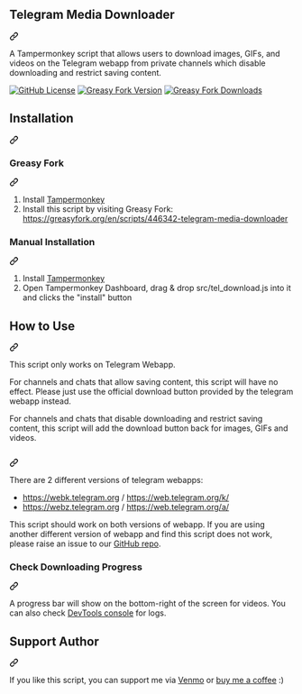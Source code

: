 <article class="markdown-body entry-content container-lg" itemprop="text"><div class="markdown-heading" dir="auto"><h1 tabindex="-1" class="heading-element" dir="auto">Telegram Media Downloader</h1><a id="user-content-telegram-media-downloader" class="anchor" aria-label="Permalink: Telegram Media Downloader" href="#telegram-media-downloader"><svg class="octicon octicon-link" viewBox="0 0 16 16" version="1.1" width="16" height="16" aria-hidden="true"><path d="m7.775 3.275 1.25-1.25a3.5 3.5 0 1 1 4.95 4.95l-2.5 2.5a3.5 3.5 0 0 1-4.95 0 .751.751 0 0 1 .018-1.042.751.751 0 0 1 1.042-.018 1.998 1.998 0 0 0 2.83 0l2.5-2.5a2.002 2.002 0 0 0-2.83-2.83l-1.25 1.25a.751.751 0 0 1-1.042-.018.751.751 0 0 1-.018-1.042Zm-4.69 9.64a1.998 1.998 0 0 0 2.83 0l1.25-1.25a.751.751 0 0 1 1.042.018.751.751 0 0 1 .018 1.042l-1.25 1.25a3.5 3.5 0 1 1-4.95-4.95l2.5-2.5a3.5 3.5 0 0 1 4.95 0 .751.751 0 0 1-.018 1.042.751.751 0 0 1-1.042.018 1.998 1.998 0 0 0-2.83 0l-2.5 2.5a1.998 1.998 0 0 0 0 2.83Z"></path></svg></a></div>
<p dir="auto">A Tampermonkey script that allows users to download images, GIFs, and videos on the Telegram webapp from private channels which disable downloading and restrict saving content.</p>
<p dir="auto"><a target="_blank" rel="noopener noreferrer nofollow" href="https://camo.githubusercontent.com/8056fcba8beddfaf7dd5b650a26f19c9138f60572450f9306b61a56c0c92ada1/68747470733a2f2f696d672e736869656c64732e696f2f6769746875622f6c6963656e73652f4e6565742d4e6573746f722f54656c656772616d2d4d656469612d446f776e6c6f61646572"><img src="https://camo.githubusercontent.com/8056fcba8beddfaf7dd5b650a26f19c9138f60572450f9306b61a56c0c92ada1/68747470733a2f2f696d672e736869656c64732e696f2f6769746875622f6c6963656e73652f4e6565742d4e6573746f722f54656c656772616d2d4d656469612d446f776e6c6f61646572" alt="GitHub License" data-canonical-src="https://img.shields.io/github/license/Neet-Nestor/Telegram-Media-Downloader" style="max-width: 100%;"></a>
<a target="_blank" rel="noopener noreferrer nofollow" href="https://camo.githubusercontent.com/06a1b3c84b437a5b803b15a040ba8e8871254f65c910623dcbe241522b4beac7/68747470733a2f2f696d672e736869656c64732e696f2f677265617379666f726b2f762f3434363334322d74656c656772616d2d6d656469612d646f776e6c6f61646572"><img src="https://camo.githubusercontent.com/06a1b3c84b437a5b803b15a040ba8e8871254f65c910623dcbe241522b4beac7/68747470733a2f2f696d672e736869656c64732e696f2f677265617379666f726b2f762f3434363334322d74656c656772616d2d6d656469612d646f776e6c6f61646572" alt="Greasy Fork Version" data-canonical-src="https://img.shields.io/greasyfork/v/446342-telegram-media-downloader" style="max-width: 100%;"></a>
<a target="_blank" rel="noopener noreferrer nofollow" href="https://camo.githubusercontent.com/b0cbb317db6f524482ef63a36429fcbccc58349305d641f16c1c19409e9d55c3/68747470733a2f2f696d672e736869656c64732e696f2f677265617379666f726b2f64742f3434363334322d74656c656772616d2d6d656469612d646f776e6c6f61646572"><img src="https://camo.githubusercontent.com/b0cbb317db6f524482ef63a36429fcbccc58349305d641f16c1c19409e9d55c3/68747470733a2f2f696d672e736869656c64732e696f2f677265617379666f726b2f64742f3434363334322d74656c656772616d2d6d656469612d646f776e6c6f61646572" alt="Greasy Fork Downloads" data-canonical-src="https://img.shields.io/greasyfork/dt/446342-telegram-media-downloader" style="max-width: 100%;"></a></p>
<div class="markdown-heading" dir="auto"><h2 tabindex="-1" class="heading-element" dir="auto">Installation</h2><a id="user-content-installation" class="anchor" aria-label="Permalink: Installation" href="#installation"><svg class="octicon octicon-link" viewBox="0 0 16 16" version="1.1" width="16" height="16" aria-hidden="true"><path d="m7.775 3.275 1.25-1.25a3.5 3.5 0 1 1 4.95 4.95l-2.5 2.5a3.5 3.5 0 0 1-4.95 0 .751.751 0 0 1 .018-1.042.751.751 0 0 1 1.042-.018 1.998 1.998 0 0 0 2.83 0l2.5-2.5a2.002 2.002 0 0 0-2.83-2.83l-1.25 1.25a.751.751 0 0 1-1.042-.018.751.751 0 0 1-.018-1.042Zm-4.69 9.64a1.998 1.998 0 0 0 2.83 0l1.25-1.25a.751.751 0 0 1 1.042.018.751.751 0 0 1 .018 1.042l-1.25 1.25a3.5 3.5 0 1 1-4.95-4.95l2.5-2.5a3.5 3.5 0 0 1 4.95 0 .751.751 0 0 1-.018 1.042.751.751 0 0 1-1.042.018 1.998 1.998 0 0 0-2.83 0l-2.5 2.5a1.998 1.998 0 0 0 0 2.83Z"></path></svg></a></div>
<div class="markdown-heading" dir="auto"><h3 tabindex="-1" class="heading-element" dir="auto">Greasy Fork</h3><a id="user-content-greasy-fork" class="anchor" aria-label="Permalink: Greasy Fork" href="#greasy-fork"><svg class="octicon octicon-link" viewBox="0 0 16 16" version="1.1" width="16" height="16" aria-hidden="true"><path d="m7.775 3.275 1.25-1.25a3.5 3.5 0 1 1 4.95 4.95l-2.5 2.5a3.5 3.5 0 0 1-4.95 0 .751.751 0 0 1 .018-1.042.751.751 0 0 1 1.042-.018 1.998 1.998 0 0 0 2.83 0l2.5-2.5a2.002 2.002 0 0 0-2.83-2.83l-1.25 1.25a.751.751 0 0 1-1.042-.018.751.751 0 0 1-.018-1.042Zm-4.69 9.64a1.998 1.998 0 0 0 2.83 0l1.25-1.25a.751.751 0 0 1 1.042.018.751.751 0 0 1 .018 1.042l-1.25 1.25a3.5 3.5 0 1 1-4.95-4.95l2.5-2.5a3.5 3.5 0 0 1 4.95 0 .751.751 0 0 1-.018 1.042.751.751 0 0 1-1.042.018 1.998 1.998 0 0 0-2.83 0l-2.5 2.5a1.998 1.998 0 0 0 0 2.83Z"></path></svg></a></div>
<ol dir="auto">
<li>Install <a href="https://www.tampermonkey.net/" rel="nofollow">Tampermonkey</a></li>
<li>Install this script by visiting Greasy Fork:
<a href="https://greasyfork.org/en/scripts/446342-telegram-media-downloader" rel="nofollow">https://greasyfork.org/en/scripts/446342-telegram-media-downloader</a></li>
</ol>
<div class="markdown-heading" dir="auto"><h3 tabindex="-1" class="heading-element" dir="auto">Manual Installation</h3><a id="user-content-manual-installation" class="anchor" aria-label="Permalink: Manual Installation" href="#manual-installation"><svg class="octicon octicon-link" viewBox="0 0 16 16" version="1.1" width="16" height="16" aria-hidden="true"><path d="m7.775 3.275 1.25-1.25a3.5 3.5 0 1 1 4.95 4.95l-2.5 2.5a3.5 3.5 0 0 1-4.95 0 .751.751 0 0 1 .018-1.042.751.751 0 0 1 1.042-.018 1.998 1.998 0 0 0 2.83 0l2.5-2.5a2.002 2.002 0 0 0-2.83-2.83l-1.25 1.25a.751.751 0 0 1-1.042-.018.751.751 0 0 1-.018-1.042Zm-4.69 9.64a1.998 1.998 0 0 0 2.83 0l1.25-1.25a.751.751 0 0 1 1.042.018.751.751 0 0 1 .018 1.042l-1.25 1.25a3.5 3.5 0 1 1-4.95-4.95l2.5-2.5a3.5 3.5 0 0 1 4.95 0 .751.751 0 0 1-.018 1.042.751.751 0 0 1-1.042.018 1.998 1.998 0 0 0-2.83 0l-2.5 2.5a1.998 1.998 0 0 0 0 2.83Z"></path></svg></a></div>
<ol dir="auto">
<li>Install <a href="https://www.tampermonkey.net/" rel="nofollow">Tampermonkey</a></li>
<li>Open Tampermonkey Dashboard, drag &amp; drop src/tel_download.js into it and clicks the "install" button</li>
</ol>
<div class="markdown-heading" dir="auto"><h2 tabindex="-1" class="heading-element" dir="auto">How to Use</h2><a id="user-content-how-to-use" class="anchor" aria-label="Permalink: How to Use" href="#how-to-use"><svg class="octicon octicon-link" viewBox="0 0 16 16" version="1.1" width="16" height="16" aria-hidden="true"><path d="m7.775 3.275 1.25-1.25a3.5 3.5 0 1 1 4.95 4.95l-2.5 2.5a3.5 3.5 0 0 1-4.95 0 .751.751 0 0 1 .018-1.042.751.751 0 0 1 1.042-.018 1.998 1.998 0 0 0 2.83 0l2.5-2.5a2.002 2.002 0 0 0-2.83-2.83l-1.25 1.25a.751.751 0 0 1-1.042-.018.751.751 0 0 1-.018-1.042Zm-4.69 9.64a1.998 1.998 0 0 0 2.83 0l1.25-1.25a.751.751 0 0 1 1.042.018.751.751 0 0 1 .018 1.042l-1.25 1.25a3.5 3.5 0 1 1-4.95-4.95l2.5-2.5a3.5 3.5 0 0 1 4.95 0 .751.751 0 0 1-.018 1.042.751.751 0 0 1-1.042.018 1.998 1.998 0 0 0-2.83 0l-2.5 2.5a1.998 1.998 0 0 0 0 2.83Z"></path></svg></a></div>
<p dir="auto">This script only works on Telegram Webapp.</p>
<p dir="auto">For channels and chats that allow saving content, this script will have no effect. Please just use the official download button provided by the telegram webapp instead.</p>
<p dir="auto">For channels and chats that disable downloading and restrict saving content, this script will add the download button back for images, GIFs and videos.</p>
<p dir="auto"><animated-image data-catalyst=""><a target="_blank" rel="noopener noreferrer nofollow" href="https://camo.githubusercontent.com/740da3f934f7325148481f22e3359cccbb1626d699db63a891d5ef1dde09f590/68747470733a2f2f6d65646961322e67697068792e636f6d2f6d656469612f76312e59326c6b505463354d4749334e6a45785932566a4e6d55325a444d305954466c4f57593459544d7a5a445a6d4e6a566c4d4445324f4451344f4759344e3245334d44466b4e535a6c634431324d563970626e526c636d35686246396e61575a7a583264705a6b6c6b4a6d4e305057632f6c714356637730704364325641337a716f452f67697068792e676966" data-target="animated-image.originalLink" hidden=""><img src="https://camo.githubusercontent.com/740da3f934f7325148481f22e3359cccbb1626d699db63a891d5ef1dde09f590/68747470733a2f2f6d65646961322e67697068792e636f6d2f6d656469612f76312e59326c6b505463354d4749334e6a45785932566a4e6d55325a444d305954466c4f57593459544d7a5a445a6d4e6a566c4d4445324f4451344f4759344e3245334d44466b4e535a6c634431324d563970626e526c636d35686246396e61575a7a583264705a6b6c6b4a6d4e305057632f6c714356637730704364325641337a716f452f67697068792e676966" alt="Image Download" data-canonical-src="https://media2.giphy.com/media/v1.Y2lkPTc5MGI3NjExY2VjNmU2ZDM0YTFlOWY4YTMzZDZmNjVlMDE2ODQ4OGY4N2E3MDFkNSZlcD12MV9pbnRlcm5hbF9naWZzX2dpZklkJmN0PWc/lqCVcw0pCd2VA3zqoE/giphy.gif" style="max-width: 100%; display: none;" data-target="animated-image.originalImage" hidden=""></a>
      <span class="AnimatedImagePlayer enabled" data-target="animated-image.player">
        <a data-target="animated-image.replacedLink" class="AnimatedImagePlayer-images" href="https://camo.githubusercontent.com/740da3f934f7325148481f22e3359cccbb1626d699db63a891d5ef1dde09f590/68747470733a2f2f6d65646961322e67697068792e636f6d2f6d656469612f76312e59326c6b505463354d4749334e6a45785932566a4e6d55325a444d305954466c4f57593459544d7a5a445a6d4e6a566c4d4445324f4451344f4759344e3245334d44466b4e535a6c634431324d563970626e526c636d35686246396e61575a7a583264705a6b6c6b4a6d4e305057632f6c714356637730704364325641337a716f452f67697068792e676966" target="_blank" hidden="">
          
        </a>
        <button data-target="animated-image.imageButton" class="AnimatedImagePlayer-images" tabindex="-1" aria-label="Play Image Download"><span data-target="animated-image.imageContainer">
            <img data-target="animated-image.replacedImage" alt="Image Download" class="AnimatedImagePlayer-animatedImage" src="https://camo.githubusercontent.com/740da3f934f7325148481f22e3359cccbb1626d699db63a891d5ef1dde09f590/68747470733a2f2f6d65646961322e67697068792e636f6d2f6d656469612f76312e59326c6b505463354d4749334e6a45785932566a4e6d55325a444d305954466c4f57593459544d7a5a445a6d4e6a566c4d4445324f4451344f4759344e3245334d44466b4e535a6c634431324d563970626e526c636d35686246396e61575a7a583264705a6b6c6b4a6d4e305057632f6c714356637730704364325641337a716f452f67697068792e676966" style="display: block; opacity: 1;">
          <canvas class="AnimatedImagePlayer-stillImage" aria-hidden="true" width="480" height="325"></canvas></span></button>
        <span class="AnimatedImagePlayer-controls" data-target="animated-image.controls">
          <button data-target="animated-image.playButton" class="AnimatedImagePlayer-button" aria-label="Play Image Download">
            <svg aria-hidden="true" focusable="false" class="octicon icon-play" width="16" height="16" viewBox="0 0 16 16" fill="none" xmlns="http://www.w3.org/2000/svg">
              <path d="M4 13.5427V2.45734C4 1.82607 4.69692 1.4435 5.2295 1.78241L13.9394 7.32507C14.4334 7.63943 14.4334 8.36057 13.9394 8.67493L5.2295 14.2176C4.69692 14.5565 4 14.1739 4 13.5427Z">
            </path></svg>
            <svg aria-hidden="true" focusable="false" class="octicon icon-pause" width="16" height="16" viewBox="0 0 16 16" xmlns="http://www.w3.org/2000/svg">
              <rect x="4" y="2" width="3" height="12" rx="1"></rect>
              <rect x="9" y="2" width="3" height="12" rx="1"></rect>
            </svg>
          </button>
          <a data-target="animated-image.openButton" aria-label="Open Image Download in new window" class="AnimatedImagePlayer-button" href="https://camo.githubusercontent.com/740da3f934f7325148481f22e3359cccbb1626d699db63a891d5ef1dde09f590/68747470733a2f2f6d65646961322e67697068792e636f6d2f6d656469612f76312e59326c6b505463354d4749334e6a45785932566a4e6d55325a444d305954466c4f57593459544d7a5a445a6d4e6a566c4d4445324f4451344f4759344e3245334d44466b4e535a6c634431324d563970626e526c636d35686246396e61575a7a583264705a6b6c6b4a6d4e305057632f6c714356637730704364325641337a716f452f67697068792e676966" target="_blank">
            <svg aria-hidden="true" class="octicon" xmlns="http://www.w3.org/2000/svg" viewBox="0 0 16 16" width="16" height="16">
              <path fill-rule="evenodd" d="M10.604 1h4.146a.25.25 0 01.25.25v4.146a.25.25 0 01-.427.177L13.03 4.03 9.28 7.78a.75.75 0 01-1.06-1.06l3.75-3.75-1.543-1.543A.25.25 0 0110.604 1zM3.75 2A1.75 1.75 0 002 3.75v8.5c0 .966.784 1.75 1.75 1.75h8.5A1.75 1.75 0 0014 12.25v-3.5a.75.75 0 00-1.5 0v3.5a.25.25 0 01-.25.25h-8.5a.25.25 0 01-.25-.25v-8.5a.25.25 0 01.25-.25h3.5a.75.75 0 000-1.5h-3.5z"></path>
            </svg>
          </a>
        </span>
      </span></animated-image>
<animated-image data-catalyst=""><a target="_blank" rel="noopener noreferrer nofollow" href="https://camo.githubusercontent.com/f3bd875a7afde3c43f39105cdfecd59147bdc5b2515e62aca4c1f0310e465e01/68747470733a2f2f6d65646961302e67697068792e636f6d2f6d656469612f76312e59326c6b505463354d4749334e6a45784d7a59774d7a4d335a544d7a596d49314d7a41344d324579596d59304e54466c4f5467344f5746684e6a686a4e446b3559546b7a59695a6c634431324d563970626e526c636d35686246396e61575a7a583264705a6b6c6b4a6d4e305057632f776e597a5734767770506465756f36326e512f67697068792e676966" data-target="animated-image.originalLink" hidden=""><img src="https://camo.githubusercontent.com/f3bd875a7afde3c43f39105cdfecd59147bdc5b2515e62aca4c1f0310e465e01/68747470733a2f2f6d65646961302e67697068792e636f6d2f6d656469612f76312e59326c6b505463354d4749334e6a45784d7a59774d7a4d335a544d7a596d49314d7a41344d324579596d59304e54466c4f5467344f5746684e6a686a4e446b3559546b7a59695a6c634431324d563970626e526c636d35686246396e61575a7a583264705a6b6c6b4a6d4e305057632f776e597a5734767770506465756f36326e512f67697068792e676966" alt="GIF Download" data-canonical-src="https://media0.giphy.com/media/v1.Y2lkPTc5MGI3NjExMzYwMzM3ZTMzYmI1MzA4M2EyYmY0NTFlOTg4OWFhNjhjNDk5YTkzYiZlcD12MV9pbnRlcm5hbF9naWZzX2dpZklkJmN0PWc/wnYzW4vwpPdeuo62nQ/giphy.gif" style="max-width: 100%; display: none;" data-target="animated-image.originalImage" hidden=""></a>
      <span class="AnimatedImagePlayer enabled" data-target="animated-image.player">
        <a data-target="animated-image.replacedLink" class="AnimatedImagePlayer-images" href="https://camo.githubusercontent.com/f3bd875a7afde3c43f39105cdfecd59147bdc5b2515e62aca4c1f0310e465e01/68747470733a2f2f6d65646961302e67697068792e636f6d2f6d656469612f76312e59326c6b505463354d4749334e6a45784d7a59774d7a4d335a544d7a596d49314d7a41344d324579596d59304e54466c4f5467344f5746684e6a686a4e446b3559546b7a59695a6c634431324d563970626e526c636d35686246396e61575a7a583264705a6b6c6b4a6d4e305057632f776e597a5734767770506465756f36326e512f67697068792e676966" target="_blank" hidden="">
          
        </a>
        <button data-target="animated-image.imageButton" class="AnimatedImagePlayer-images" tabindex="-1" aria-label="Play GIF Download"><span data-target="animated-image.imageContainer">
            <img data-target="animated-image.replacedImage" alt="GIF Download" class="AnimatedImagePlayer-animatedImage" src="https://camo.githubusercontent.com/f3bd875a7afde3c43f39105cdfecd59147bdc5b2515e62aca4c1f0310e465e01/68747470733a2f2f6d65646961302e67697068792e636f6d2f6d656469612f76312e59326c6b505463354d4749334e6a45784d7a59774d7a4d335a544d7a596d49314d7a41344d324579596d59304e54466c4f5467344f5746684e6a686a4e446b3559546b7a59695a6c634431324d563970626e526c636d35686246396e61575a7a583264705a6b6c6b4a6d4e305057632f776e597a5734767770506465756f36326e512f67697068792e676966" style="display: block; opacity: 1;">
          <canvas class="AnimatedImagePlayer-stillImage" aria-hidden="true" width="480" height="325"></canvas></span></button>
        <span class="AnimatedImagePlayer-controls" data-target="animated-image.controls">
          <button data-target="animated-image.playButton" class="AnimatedImagePlayer-button" aria-label="Play GIF Download">
            <svg aria-hidden="true" focusable="false" class="octicon icon-play" width="16" height="16" viewBox="0 0 16 16" fill="none" xmlns="http://www.w3.org/2000/svg">
              <path d="M4 13.5427V2.45734C4 1.82607 4.69692 1.4435 5.2295 1.78241L13.9394 7.32507C14.4334 7.63943 14.4334 8.36057 13.9394 8.67493L5.2295 14.2176C4.69692 14.5565 4 14.1739 4 13.5427Z">
            </path></svg>
            <svg aria-hidden="true" focusable="false" class="octicon icon-pause" width="16" height="16" viewBox="0 0 16 16" xmlns="http://www.w3.org/2000/svg">
              <rect x="4" y="2" width="3" height="12" rx="1"></rect>
              <rect x="9" y="2" width="3" height="12" rx="1"></rect>
            </svg>
          </button>
          <a data-target="animated-image.openButton" aria-label="Open GIF Download in new window" class="AnimatedImagePlayer-button" href="https://camo.githubusercontent.com/f3bd875a7afde3c43f39105cdfecd59147bdc5b2515e62aca4c1f0310e465e01/68747470733a2f2f6d65646961302e67697068792e636f6d2f6d656469612f76312e59326c6b505463354d4749334e6a45784d7a59774d7a4d335a544d7a596d49314d7a41344d324579596d59304e54466c4f5467344f5746684e6a686a4e446b3559546b7a59695a6c634431324d563970626e526c636d35686246396e61575a7a583264705a6b6c6b4a6d4e305057632f776e597a5734767770506465756f36326e512f67697068792e676966" target="_blank">
            <svg aria-hidden="true" class="octicon" xmlns="http://www.w3.org/2000/svg" viewBox="0 0 16 16" width="16" height="16">
              <path fill-rule="evenodd" d="M10.604 1h4.146a.25.25 0 01.25.25v4.146a.25.25 0 01-.427.177L13.03 4.03 9.28 7.78a.75.75 0 01-1.06-1.06l3.75-3.75-1.543-1.543A.25.25 0 0110.604 1zM3.75 2A1.75 1.75 0 002 3.75v8.5c0 .966.784 1.75 1.75 1.75h8.5A1.75 1.75 0 0014 12.25v-3.5a.75.75 0 00-1.5 0v3.5a.25.25 0 01-.25.25h-8.5a.25.25 0 01-.25-.25v-8.5a.25.25 0 01.25-.25h3.5a.75.75 0 000-1.5h-3.5z"></path>
            </svg>
          </a>
        </span>
      </span></animated-image>
<animated-image data-catalyst=""><a target="_blank" rel="noopener noreferrer nofollow" href="https://camo.githubusercontent.com/e079456f85034e9d809d262e9639c0511e26ebe2b87d7d52bee29cbdff154d07/68747470733a2f2f6d65646961312e67697068792e636f6d2f6d656469612f76312e59326c6b505463354d4749334e6a45784d586378596e4a7861584d7863573035595735725a32597a5a7a45306254553461544277595849314e33706d646e567a6244467264535a6c634431324d563970626e526c636d35686246396e61575a66596e6c666157516d593351395a772f45455062626c776d53707465416d774c6c732f67697068792e676966" data-target="animated-image.originalLink" hidden=""><img src="https://camo.githubusercontent.com/e079456f85034e9d809d262e9639c0511e26ebe2b87d7d52bee29cbdff154d07/68747470733a2f2f6d65646961312e67697068792e636f6d2f6d656469612f76312e59326c6b505463354d4749334e6a45784d586378596e4a7861584d7863573035595735725a32597a5a7a45306254553461544277595849314e33706d646e567a6244467264535a6c634431324d563970626e526c636d35686246396e61575a66596e6c666157516d593351395a772f45455062626c776d53707465416d774c6c732f67697068792e676966" alt="Video Download" data-canonical-src="https://media1.giphy.com/media/v1.Y2lkPTc5MGI3NjExMXcxYnJxaXMxcW05YW5rZ2YzZzE0bTU4aTBwYXI1N3pmdnVzbDFrdSZlcD12MV9pbnRlcm5hbF9naWZfYnlfaWQmY3Q9Zw/EEPbblwmSpteAmwLls/giphy.gif" style="max-width: 100%; display: none;" data-target="animated-image.originalImage" hidden=""></a>
      <span class="AnimatedImagePlayer enabled" data-target="animated-image.player">
        <a data-target="animated-image.replacedLink" class="AnimatedImagePlayer-images" href="https://camo.githubusercontent.com/e079456f85034e9d809d262e9639c0511e26ebe2b87d7d52bee29cbdff154d07/68747470733a2f2f6d65646961312e67697068792e636f6d2f6d656469612f76312e59326c6b505463354d4749334e6a45784d586378596e4a7861584d7863573035595735725a32597a5a7a45306254553461544277595849314e33706d646e567a6244467264535a6c634431324d563970626e526c636d35686246396e61575a66596e6c666157516d593351395a772f45455062626c776d53707465416d774c6c732f67697068792e676966" target="_blank" hidden="">
          
        </a>
        <button data-target="animated-image.imageButton" class="AnimatedImagePlayer-images" tabindex="-1" aria-label="Play Video Download"><span data-target="animated-image.imageContainer">
            <img data-target="animated-image.replacedImage" alt="Video Download" class="AnimatedImagePlayer-animatedImage" src="https://camo.githubusercontent.com/e079456f85034e9d809d262e9639c0511e26ebe2b87d7d52bee29cbdff154d07/68747470733a2f2f6d65646961312e67697068792e636f6d2f6d656469612f76312e59326c6b505463354d4749334e6a45784d586378596e4a7861584d7863573035595735725a32597a5a7a45306254553461544277595849314e33706d646e567a6244467264535a6c634431324d563970626e526c636d35686246396e61575a66596e6c666157516d593351395a772f45455062626c776d53707465416d774c6c732f67697068792e676966" style="display: block; opacity: 1;">
          <canvas class="AnimatedImagePlayer-stillImage" aria-hidden="true" width="480" height="386"></canvas></span></button>
        <span class="AnimatedImagePlayer-controls" data-target="animated-image.controls">
          <button data-target="animated-image.playButton" class="AnimatedImagePlayer-button" aria-label="Play Video Download">
            <svg aria-hidden="true" focusable="false" class="octicon icon-play" width="16" height="16" viewBox="0 0 16 16" fill="none" xmlns="http://www.w3.org/2000/svg">
              <path d="M4 13.5427V2.45734C4 1.82607 4.69692 1.4435 5.2295 1.78241L13.9394 7.32507C14.4334 7.63943 14.4334 8.36057 13.9394 8.67493L5.2295 14.2176C4.69692 14.5565 4 14.1739 4 13.5427Z">
            </path></svg>
            <svg aria-hidden="true" focusable="false" class="octicon icon-pause" width="16" height="16" viewBox="0 0 16 16" xmlns="http://www.w3.org/2000/svg">
              <rect x="4" y="2" width="3" height="12" rx="1"></rect>
              <rect x="9" y="2" width="3" height="12" rx="1"></rect>
            </svg>
          </button>
          <a data-target="animated-image.openButton" aria-label="Open Video Download in new window" class="AnimatedImagePlayer-button" href="https://camo.githubusercontent.com/e079456f85034e9d809d262e9639c0511e26ebe2b87d7d52bee29cbdff154d07/68747470733a2f2f6d65646961312e67697068792e636f6d2f6d656469612f76312e59326c6b505463354d4749334e6a45784d586378596e4a7861584d7863573035595735725a32597a5a7a45306254553461544277595849314e33706d646e567a6244467264535a6c634431324d563970626e526c636d35686246396e61575a66596e6c666157516d593351395a772f45455062626c776d53707465416d774c6c732f67697068792e676966" target="_blank">
            <svg aria-hidden="true" class="octicon" xmlns="http://www.w3.org/2000/svg" viewBox="0 0 16 16" width="16" height="16">
              <path fill-rule="evenodd" d="M10.604 1h4.146a.25.25 0 01.25.25v4.146a.25.25 0 01-.427.177L13.03 4.03 9.28 7.78a.75.75 0 01-1.06-1.06l3.75-3.75-1.543-1.543A.25.25 0 0110.604 1zM3.75 2A1.75 1.75 0 002 3.75v8.5c0 .966.784 1.75 1.75 1.75h8.5A1.75 1.75 0 0014 12.25v-3.5a.75.75 0 00-1.5 0v3.5a.25.25 0 01-.25.25h-8.5a.25.25 0 01-.25-.25v-8.5a.25.25 0 01.25-.25h3.5a.75.75 0 000-1.5h-3.5z"></path>
            </svg>
          </a>
        </span>
      </span></animated-image></p>
<p dir="auto">For videos, a progress bar will show on the bottom-right corder after you started downloading. For images and audios, there won't be a progress bar.</p>
<div class="markdown-heading" dir="auto"><h3 tabindex="-1" class="heading-element" dir="auto">Supported Webapp Versions</h3><a id="user-content-supported-webapp-versions" class="anchor" aria-label="Permalink: Supported Webapp Versions" href="#supported-webapp-versions"><svg class="octicon octicon-link" viewBox="0 0 16 16" version="1.1" width="16" height="16" aria-hidden="true"><path d="m7.775 3.275 1.25-1.25a3.5 3.5 0 1 1 4.95 4.95l-2.5 2.5a3.5 3.5 0 0 1-4.95 0 .751.751 0 0 1 .018-1.042.751.751 0 0 1 1.042-.018 1.998 1.998 0 0 0 2.83 0l2.5-2.5a2.002 2.002 0 0 0-2.83-2.83l-1.25 1.25a.751.751 0 0 1-1.042-.018.751.751 0 0 1-.018-1.042Zm-4.69 9.64a1.998 1.998 0 0 0 2.83 0l1.25-1.25a.751.751 0 0 1 1.042.018.751.751 0 0 1 .018 1.042l-1.25 1.25a3.5 3.5 0 1 1-4.95-4.95l2.5-2.5a3.5 3.5 0 0 1 4.95 0 .751.751 0 0 1-.018 1.042.751.751 0 0 1-1.042.018 1.998 1.998 0 0 0-2.83 0l-2.5 2.5a1.998 1.998 0 0 0 0 2.83Z"></path></svg></a></div>
<p dir="auto">There are 2 different versions of telegram webapps:</p>
<ul dir="auto">
<li><a href="https://webk.telegram.org" rel="nofollow">https://webk.telegram.org</a> / <a href="https://web.telegram.org/k/" rel="nofollow">https://web.telegram.org/k/</a></li>
<li><a href="https://webz.telegram.org" rel="nofollow">https://webz.telegram.org</a> / <a href="https://web.telegram.org/a/" rel="nofollow">https://web.telegram.org/a/</a></li>
</ul>
<p dir="auto">This script should work on both versions of webapp. If you are using another different version of webapp and find this script does not work, please raise an issue to our <a href="https://github.com/Neet-Nestor/Telegram-Media-Downloader/issues">GitHub repo</a>.</p>
<div class="markdown-heading" dir="auto"><h3 tabindex="-1" class="heading-element" dir="auto">Check Downloading Progress</h3><a id="user-content-check-downloading-progress" class="anchor" aria-label="Permalink: Check Downloading Progress" href="#check-downloading-progress"><svg class="octicon octicon-link" viewBox="0 0 16 16" version="1.1" width="16" height="16" aria-hidden="true"><path d="m7.775 3.275 1.25-1.25a3.5 3.5 0 1 1 4.95 4.95l-2.5 2.5a3.5 3.5 0 0 1-4.95 0 .751.751 0 0 1 .018-1.042.751.751 0 0 1 1.042-.018 1.998 1.998 0 0 0 2.83 0l2.5-2.5a2.002 2.002 0 0 0-2.83-2.83l-1.25 1.25a.751.751 0 0 1-1.042-.018.751.751 0 0 1-.018-1.042Zm-4.69 9.64a1.998 1.998 0 0 0 2.83 0l1.25-1.25a.751.751 0 0 1 1.042.018.751.751 0 0 1 .018 1.042l-1.25 1.25a3.5 3.5 0 1 1-4.95-4.95l2.5-2.5a3.5 3.5 0 0 1 4.95 0 .751.751 0 0 1-.018 1.042.751.751 0 0 1-1.042.018 1.998 1.998 0 0 0-2.83 0l-2.5 2.5a1.998 1.998 0 0 0 0 2.83Z"></path></svg></a></div>
<p dir="auto">A progress bar will show on the bottom-right of the screen for videos. You can also check <a href="https://developer.chrome.com/docs/devtools/open/" rel="nofollow">DevTools console</a> for logs.</p>
<div class="markdown-heading" dir="auto"><h2 tabindex="-1" class="heading-element" dir="auto">Support Author</h2><a id="user-content-support-author" class="anchor" aria-label="Permalink: Support Author" href="#support-author"><svg class="octicon octicon-link" viewBox="0 0 16 16" version="1.1" width="16" height="16" aria-hidden="true"><path d="m7.775 3.275 1.25-1.25a3.5 3.5 0 1 1 4.95 4.95l-2.5 2.5a3.5 3.5 0 0 1-4.95 0 .751.751 0 0 1 .018-1.042.751.751 0 0 1 1.042-.018 1.998 1.998 0 0 0 2.83 0l2.5-2.5a2.002 2.002 0 0 0-2.83-2.83l-1.25 1.25a.751.751 0 0 1-1.042-.018.751.751 0 0 1-.018-1.042Zm-4.69 9.64a1.998 1.998 0 0 0 2.83 0l1.25-1.25a.751.751 0 0 1 1.042.018.751.751 0 0 1 .018 1.042l-1.25 1.25a3.5 3.5 0 1 1-4.95-4.95l2.5-2.5a3.5 3.5 0 0 1 4.95 0 .751.751 0 0 1-.018 1.042.751.751 0 0 1-1.042.018 1.998 1.998 0 0 0-2.83 0l-2.5 2.5a1.998 1.998 0 0 0 0 2.83Z"></path></svg></a></div>
<p dir="auto">If you like this script, you can support me via <a href="https://venmo.com/u/NeetNestor" rel="nofollow">Venmo</a> or <a href="https://ko-fi.com/neetnestor" rel="nofollow">buy me a coffee</a> :)</p>
</article>
